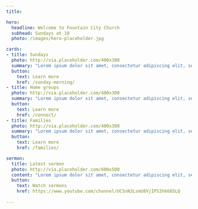 ```yaml
---
title:

hero:
  headline: Welcome to Fountain City Church
  subhead: Sundays at 10
  photo: /images/hero-placeholder.jpg

cards:
- title: Sundays
  photo: http://via.placeholder.com/400x300
  summary: "Lorem ipsum dolor sit amet, consectetur adipiscing elit, sed do eiusmod tempor incididunt ut labore et dolore magna aliqua."
  button:
    text: Learn more
    href: /sunday-morning/
- title: Home groups
  photo: http://via.placeholder.com/400x300
  summary: "Lorem ipsum dolor sit amet, consectetur adipiscing elit, sed do eiusmod tempor incididunt ut labore et dolore magna aliqua."
  button:
    text: Learn more
    href: /connect/
- title: Families
  photo: http://via.placeholder.com/400x300
  summary: "Lorem ipsum dolor sit amet, consectetur adipiscing elit, sed do eiusmod tempor incididunt ut labore et dolore magna aliqua."
  button:
    text: Learn more
    href: /families/

sermon:
  title: Latest sermon
  photo: http://via.placeholder.com/600x500
  content: "Lorem ipsum dolor sit amet, consectetur adipiscing elit, sed do eiusmod tempor incididunt ut labore et dolore magna aliqua. Ut enim ad minim veniam, quis nostrud exercitation ullamco laboris nisi ut aliquip ex ea commodo consequat."
  button:
    text: Watch sermons
    href: https://www.youtube.com/channel/UCSnN3LsmU8VjIPS3hk68SLQ
  
---
```

